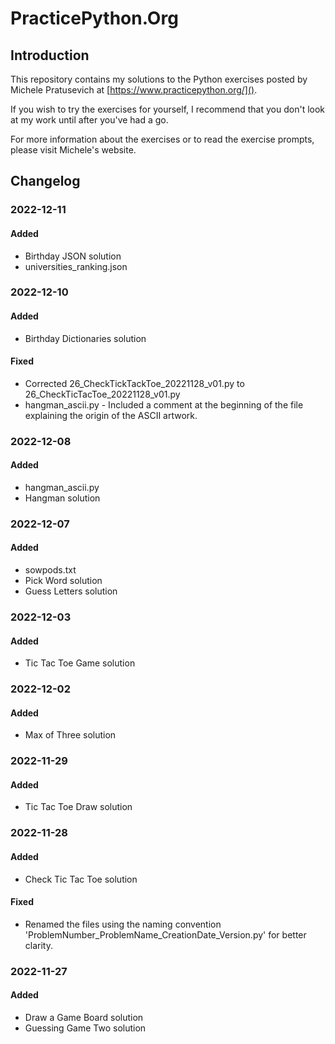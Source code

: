 # PracticePython.Org

## Introduction

This repository contains my solutions to the Python exercises posted by Michele Pratusevich at [https://www.practicepython.org/]().

If you wish to try the exercises for yourself, I recommend that you don't look at my work until after you've had a go.

For more information about the exercises or to read the exercise prompts, please visit Michele's website.

## Changelog

### 2022-12-11

#### Added

- Birthday JSON solution
- universities_ranking.json

### 2022-12-10

#### Added

- Birthday Dictionaries solution

#### Fixed

- Corrected 26_CheckTickTackToe_20221128_v01.py to 
26_CheckTicTacToe_20221128_v01.py
- hangman_ascii.py - Included a comment at the beginning of the file explaining the origin of the ASCII artwork.

### 2022-12-08

#### Added

- hangman_ascii.py
- Hangman solution

### 2022-12-07

#### Added

- sowpods.txt
- Pick Word solution
- Guess Letters solution

### 2022-12-03

#### Added

- Tic Tac Toe Game solution

### 2022-12-02

#### Added 

- Max of Three solution

### 2022-11-29

#### Added

- Tic Tac Toe Draw solution

### 2022-11-28

#### Added

- Check Tic Tac Toe solution

#### Fixed

- Renamed the files using the naming convention 
'ProblemNumber_ProblemName_CreationDate_Version.py' for better clarity.

### 2022-11-27

#### Added

- Draw a Game Board solution
- Guessing Game Two solution
